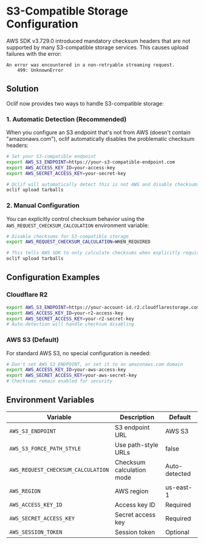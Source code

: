 # S3-Compatible Storage Configuration

AWS SDK v3.729.0 introduced mandatory checksum headers that are not supported by many S3-compatible storage services. This causes upload failures with the error:

```
An error was encountered in a non-retryable streaming request.
    499: UnknownError
```

## Solution

Oclif now provides two ways to handle S3-compatible storage:

### 1. Automatic Detection (Recommended)

When you configure an S3 endpoint that's not from AWS (doesn't contain "amazonaws.com"), oclif automatically disables the problematic checksum headers:

```bash
# Set your S3-compatible endpoint
export AWS_S3_ENDPOINT=https://your-s3-compatible-endpoint.com
export AWS_ACCESS_KEY_ID=your-access-key
export AWS_SECRET_ACCESS_KEY=your-secret-key

# Oclif will automatically detect this is not AWS and disable checksums
oclif upload tarballs
```

### 2. Manual Configuration

You can explicitly control checksum behavior using the `AWS_REQUEST_CHECKSUM_CALCULATION` environment variable:

```bash
# Disable checksums for S3-compatible storage
export AWS_REQUEST_CHECKSUM_CALCULATION=WHEN_REQUIRED

# This tells AWS SDK to only calculate checksums when explicitly required
oclif upload tarballs
```

## Configuration Examples

### Cloudflare R2

```bash
export AWS_S3_ENDPOINT=https://your-account-id.r2.cloudflarestorage.com
export AWS_ACCESS_KEY_ID=your-r2-access-key
export AWS_SECRET_ACCESS_KEY=your-r2-secret-key
# Auto-detection will handle checksum disabling
```

### AWS S3 (Default)

For standard AWS S3, no special configuration is needed:

```bash
# Don't set AWS_S3_ENDPOINT, or set it to an amazonaws.com domain
export AWS_ACCESS_KEY_ID=your-aws-access-key
export AWS_SECRET_ACCESS_KEY=your-aws-secret-key
# Checksums remain enabled for security
```

## Environment Variables

| Variable                           | Description               | Default       |
| ---------------------------------- | ------------------------- | ------------- |
| `AWS_S3_ENDPOINT`                  | S3 endpoint URL           | AWS S3        |
| `AWS_S3_FORCE_PATH_STYLE`          | Use path-style URLs       | false         |
| `AWS_REQUEST_CHECKSUM_CALCULATION` | Checksum calculation mode | Auto-detected |
| `AWS_REGION`                       | AWS region                | us-east-1     |
| `AWS_ACCESS_KEY_ID`                | Access key ID             | Required      |
| `AWS_SECRET_ACCESS_KEY`            | Secret access key         | Required      |
| `AWS_SESSION_TOKEN`                | Session token             | Optional      |
